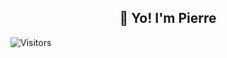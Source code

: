 <h2 align="center">👋 Yo! I'm Pierre</h2>

![Visitors](https://visitor-badge.laobi.icu/badge?page_id=pierregober.pierregober)
<!-- 
```javascript
(function () {
  function PG() {
    this.username = "pierregober";
    this.name = "Pierre Gober";
    this.position = "Software Engineer";
    this.web = "https://pierregober.com";
    this.blog = "https://cleverlydone.com";
    this.cv = "available upon request :)";
    this.code = {
      backend: ["Node", "Express"],
      database: [
        "PostgreSQL",
        "MySQL",
        "MongoDB",
        "DynamoDB",
        "Firestore Cloud",
      ],
      devops: ["Docker", "Jenkins", "GitHub Actions", "AWS", "GCP"],
      frontend: [
        "HTML",
        "CSS",
        "Sass",
        "JavaScript",
        "React TypeScript",
        "React Native",
        "Redux",
        "Next",
        "TanStack",
        "Radix UI",
        "Chakra UI",
        "AntD",
      ],
      tools: ["GIT", "GitHub", "GitLab", "Serverless Framework", "Figma", "Framer"],
      misc: [
        "UX & UI Design Principles",
        "Auth0",
        "Firebase Auth",
        "Chrome Extensions",
        "SEO",
        "Google Search Console",
        "TDD",
        "Scrum",
        "SOLID",
        "Tech Writer",
        "REST",
        "graphql",
      ],
    };
    this.architecture = ["SPA", "MVC", "Serverless", "Microservices"];
  }

  PG.prototype.toString = function () {
    return `${this.name} | ${this.position}`;
  };

  var me = new PG();
  console.log(me.toString());
})();
```

---

**📢 Get In Touch**

- Personal Site: https://pierregober.com?ref=github
- CV Resume: Available upon request 🫡
- Personal Blog: https://cleverlydone.com?ref=github

---

**📝 Latest Blog Posts**

- [SEO Web Vitals Tool](https://cleverlydone.com/programmatically-process-urls-for-SEO-web-vitals)
- [SEO Inspection & Indexing Tool](https://cleverlydone.com/programmatically-process-urls-for-SEO-inspection-and-indexing)
- [Generate Critical CSS](https://cleverlydone.com/generate-critical-css-aka-above-the-fold-using-gulp)

---

<div align="center">
<img style="width: 60%" src="https://camo.githubusercontent.com/5e205e120907babfc9ee8532bd2da35e9febd420deb6f4b5641d3ea7bc5a3abd/68747470733a2f2f692e696d6775722e636f6d2f466534765044652e6a7067" />
</div> -->
